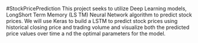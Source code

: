 #StockPricePrediction
This project seeks to utilize Deep Learning models, LongShort Term Memory (LS TM) Neural  Network algorithm to predict stock prices.  We will use Keras to build a LSTM to predict stock prices using historical closing price and trading  volume and visualize both the predicted price values over time a nd the optimal parameters for  the model. 
